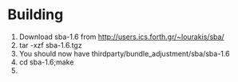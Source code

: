 # Building

1) Download sba-1.6 from http://users.ics.forth.gr/~lourakis/sba/
2) tar -xzf sba-1.6.tgz
3) You should now have thirdparty/bundle_adjustment/sba/sba-1.6
4) cd sba-1.6;make
5) 

